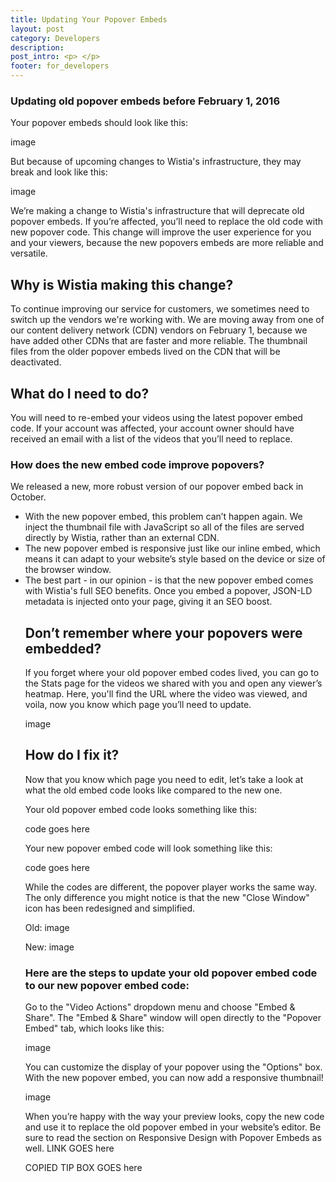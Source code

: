 ```yaml
---
title: Updating Your Popover Embeds
layout: post
category: Developers
description:
post_intro: <p> </p>
footer: for_developers
---
```

### Updating old popover embeds before February 1, 2016

Your popover embeds should look like this:

image

But because of upcoming changes to Wistia's infrastructure, they may break and look like this:

image

We’re making a change to Wistia's infrastructure that will deprecate old popover embeds. If you’re affected, you’ll need to replace the old code with new popover code. This change will improve the user experience for you and your viewers, because the new popovers embeds are more reliable and versatile.

## Why is Wistia making this change?

To continue improving our service for customers, we sometimes need to switch up the vendors we're working with. We are moving away from one of our content delivery network (CDN) vendors on February 1, because we have added other CDNs that are faster and more reliable. The thumbnail files from the older popover embeds lived on the CDN that will be deactivated.

## What do I need to do?

You will need to re-embed your videos using the latest popover embed code. If your account was affected, your account owner should have received an email with a list of the videos that you’ll need to replace.

### How does the new embed code improve popovers?

We released a new, more robust version of our popover embed back in October.

<ul>
<li>With the new popover embed, this problem can’t happen again. We inject the thumbnail file with JavaScript so all of the files are served directly by Wistia, rather than an external CDN.</li>
<li>The new popover embed is responsive just like our inline embed, which means it can adapt to your website’s style based on the device or size of the browser window.</li>
<li>The best part - in our opinion - is that the new popover embed comes with Wistia's full SEO benefits. Once you embed a popover, JSON-LD metadata is injected onto your page, giving it an SEO boost.</li>

## Don’t remember where your popovers were embedded?

If you forget where your old popover embed codes lived, you can go to the Stats page for the videos we shared with you and open any viewer’s heatmap. Here, you'll find the URL where the video was viewed, and voila, now you know which page you’ll need to update.

image

## How do I fix it?

Now that you know which page you need to edit, let’s take a look at what the old embed code looks like compared to the new one.

Your old popover embed code looks something like this:

code goes here

Your new popover embed code will look something like this:

code goes here

While the codes are different, the popover player works the same way. The only difference you might notice is that the new "Close Window" icon has been redesigned and simplified.

Old: image

New: image

### Here are the steps to update your old popover embed code to our new popover embed code:

Go to the "Video Actions" dropdown menu and choose "Embed & Share". The "Embed & Share" window will open directly to the "Popover Embed" tab, which looks like this:

image

You can customize the display of your popover using the "Options" box. With the new popover embed, you can now add a responsive thumbnail!

image

When you’re happy with the way your preview looks, copy the new code and use it to replace the old popover embed in your website’s editor. Be sure to read the section on Responsive Design with Popover Embeds as well. LINK GOES here

COPIED TIP BOX GOES here
